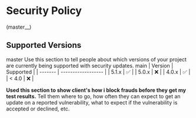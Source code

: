 # Security Policy
(master__)
## Supported Versions
master
Use this section to tell people about which versions of your project are
currently being supported with security updates.
main
| Version | Supported          |
| ------- | ------------------ |
| 5.1.x   | :white_check_mark: |
| 5.0.x   | :x:                |
| 4.0.x   | :white_check_mark: |
| < 4.0   | :x:                |

**Used this section to show client's how i block frauds before they get my test results.**
Tell them where to go, how often they can expect to get an update on a
reported vulnerability, what to expect if the vulnerability is accepted or
declined, etc.
